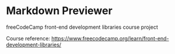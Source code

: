 # Markdown Previewer

freeCodeCamp front-end development libraries course project

Course reference: https://www.freecodecamp.org/learn/front-end-development-libraries/
